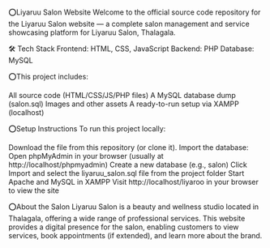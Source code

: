 ⭕Liyaruu Salon Website
Welcome to the official source code repository for the Liyaruu Salon website — a complete salon management and service showcasing platform for Liyaruu Salon, Thalagala.

🛠 Tech Stack
Frontend: HTML, CSS, JavaScript
Backend: PHP
Database: MySQL

⭕This project includes:

All source code (HTML/CSS/JS/PHP files)
A MySQL database dump (salon.sql)
Images and other assets
A ready-to-run setup via XAMPP (localhost)

⭕Setup Instructions
To run this project locally:

Download the file from this repository (or clone it).
Import the database:
Open phpMyAdmin in your browser (usually at http://localhost/phpmyadmin)
Create a new database (e.g., salon)
Click Import and select the liyaruu_salon.sql file from the project folder
Start Apache and MySQL in XAMPP
Visit http://localhost/liyaroo in your browser to view the site

⭕About the Salon
Liyaruu Salon is a beauty and wellness studio located in Thalagala, offering a wide range of professional services.
This website provides a digital presence for the salon, enabling customers to view services, book appointments (if extended), and learn more about the brand.
